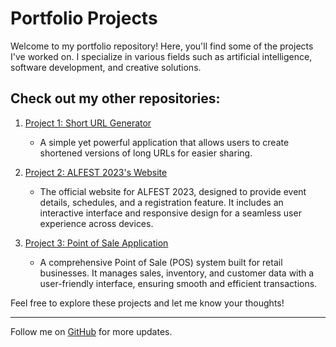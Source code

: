 # Portfolio Projects

Welcome to my portfolio repository! Here, you'll find some of the projects I've worked on. I specialize in various fields such as artificial intelligence, software development, and creative solutions.

## Check out my other repositories:

1. [Project 1: Short URL Generator](https://github.com/atha3417/short-url-generator)
   - A simple yet powerful application that allows users to create shortened versions of long URLs for easier sharing.

2. [Project 2: ALFEST 2023's Website](https://github.com/atha3417/web-alfest)
   - The official website for ALFEST 2023, designed to provide event details, schedules, and a registration feature. It includes an interactive interface and responsive design for a seamless user experience across devices.

3. [Project 3: Point of Sale Application](https://github.com/atha3417/pos)
   - A comprehensive Point of Sale (POS) system built for retail businesses. It manages sales, inventory, and customer data with a user-friendly interface, ensuring smooth and efficient transactions.

Feel free to explore these projects and let me know your thoughts!

---
Follow me on [GitHub](https://github.com/atha3417) for more updates.
